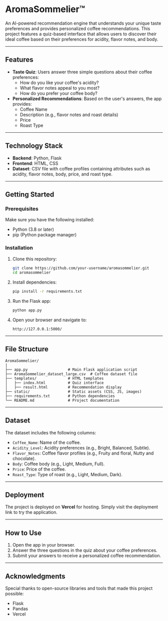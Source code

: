 # AromaSommelier™

An AI-powered recommendation engine that understands your unique taste preferences and provides personalized coffee recommendations. This project features a quiz-based interface that allows users to discover their ideal coffee based on their preferences for acidity, flavor notes, and body.

---

## Features

- **Taste Quiz**: Users answer three simple questions about their coffee preferences:
  - How do you like your coffee's acidity?
  - What flavor notes appeal to you most?
  - How do you prefer your coffee body?
- **Personalized Recommendations**: Based on the user's answers, the app provides:
  - Coffee Name
  - Description (e.g., flavor notes and roast details)
  - Price
  - Roast Type

---

## Technology Stack

- **Backend**: Python, Flask
- **Frontend**: HTML, CSS
- **Dataset**: CSV file with coffee profiles containing attributes such as acidity, flavor notes, body, price, and roast type.

---

## Getting Started

### Prerequisites

Make sure you have the following installed:

- Python (3.8 or later)
- pip (Python package manager)

### Installation

1. Clone this repository:
   ```bash
   git clone https://github.com/your-username/aromasommelier.git
   cd aromasommelier
   ```

2. Install dependencies:
   ```bash
   pip install -r requirements.txt
   ```

3. Run the Flask app:
   ```bash
   python app.py
   ```

4. Open your browser and navigate to:
   ```
   http://127.0.0.1:5000/
   ```

---

## File Structure

```
AromaSommelier/
|
├── app.py                  # Main Flask application script
├── AromaSommelier_dataset_large.csv  # Coffee dataset file
├── templates/              # HTML templates
│   ├── index.html          # Quiz interface
│   ├── result.html         # Recommendation display
├── static/                 # Static assets (CSS, JS, images)
├── requirements.txt        # Python dependencies
└── README.md               # Project documentation
```

---

## Dataset

The dataset includes the following columns:

- `Coffee_Name`: Name of the coffee.
- `Acidity_Level`: Acidity preferences (e.g., Bright, Balanced, Subtle).
- `Flavor_Notes`: Coffee flavor profiles (e.g., Fruity and floral, Nutty and chocolate).
- `Body`: Coffee body (e.g., Light, Medium, Full).
- `Price`: Price of the coffee.
- `Roast_Type`: Type of roast (e.g., Light, Medium, Dark).

---

## Deployment

The project is deployed on **Vercel** for hosting. Simply visit the deployment link to try the application.

---

## How to Use

1. Open the app in your browser.
2. Answer the three questions in the quiz about your coffee preferences.
3. Submit your answers to receive a personalized coffee recommendation.

---

## Acknowledgments

Special thanks to open-source libraries and tools that made this project possible:

- Flask
- Pandas
- Vercel

